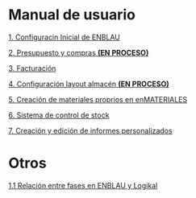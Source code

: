# Manual de usuario

[1. Configuracin Inicial de ENBLAU](01_Configuracion_Inicial_ENBLAU.md)

[2. Presupuesto y compras **(EN PROCESO)**](EN_PROCESO.md)<!--(Presupuesto_Compras.md)-->

[3. Facturación](03_Facturas.md)

[4. Configuración layout almacén **(EN PROCESO)**](EN_PROCESO.md)<!--(Configuracion_Layout_Almacen.md)--> 

[5. Creación de materiales proprios en enMATERIALES](05_Crear_Materiales_enMATERIAL.md)

[6. Sistema de control de stock](06_Manual_Stock_Control.md)

[7. Creación y edición de informes personalizados](07_Editar_Informes.md)

# Otros

[1.1 Relación entre fases en ENBLAU y Logikal](1.1_Relacion_ENBLAU_Logikal.md)

